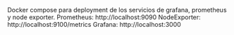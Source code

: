 Docker compose para deployment de los servicios de grafana, prometheus y node exporter.
Prometheus: http://localhost:9090
NodeExporter: http://localhost:9100/metrics
Grafana: http://localhost:3000
